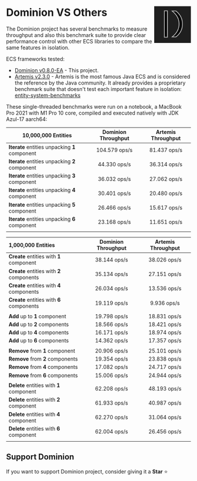 # <img src="https://raw.githubusercontent.com/dominion-dev/dominion-dev.github.io/main/dominion-logo-square.png" align="right" width="100"> Dominion VS Others

The Dominion project has several benchmarks to measure throughput and also this benchmark suite to provide clear
performance control with other ECS libraries to compare the same features in isolation.

ECS frameworks tested:

* [Dominion v0.8.0-EA](https://github.com/dominion-dev/dominion-ecs-java) - This project.
* [Artemis v2.3.0](https://github.com/junkdog/artemis-odb) - Artemis is the most famous Java ECS and is considered the
  reference by the Java community. It already provides a proprietary benchmark suite that doesn't test each important
  feature in isolation: [entity-system-benchmarks](https://github.com/junkdog/entity-system-benchmarks)

These single-threaded benchmarks were run on a notebook, a MacBook Pro 2021 with M1 Pro 10 core, compiled and executed
natively with JDK Azul-17 aarch64:

| 10,000,000 Entities                            | Dominion Throughput | Artemis Throughput |
|------------------------------------------------|:-------------------:|:------------------:|
| **Iterate** entities unpacking **1** component |    104.579 ops/s    |    81.437 ops/s    |
| **Iterate** entities unpacking **2** component |    44.330 ops/s     |    36.314 ops/s    |
| **Iterate** entities unpacking **3** component |    36.032 ops/s     |    27.062 ops/s    |
| **Iterate** entities unpacking **4** component |    30.401 ops/s     |    20.480 ops/s    |
| **Iterate** entities unpacking **5** component |    26.466 ops/s     |    15.617 ops/s    |
| **Iterate** entities unpacking **6** component |    23.168 ops/s     |    11.651 ops/s    |
|                                                |                     |                    |

| 1,000,000 Entities                        | Dominion Throughput | Artemis Throughput |
|:------------------------------------------|:-------------------:|:------------------:|
| **Create** entities with **1** component  |    38.144 ops/s     |    38.026 ops/s    |
| **Create** entities with **2** components |    35.134 ops/s     |    27.151 ops/s    |
| **Create** entities with **4** components |    26.034 ops/s     |    13.536 ops/s    |
| **Create** entities with **6** components |    19.119 ops/s     |    9.936 ops/s     |
|                                           |                     |                    |
| **Add** up to **1** component             |    19.798 ops/s     |    18.831 ops/s    |
| **Add** up to **2** components            |    18.566 ops/s     |    18.421 ops/s    |
| **Add** up to **4** components            |    16.171 ops/s     |    18.974 ops/s    |
| **Add** up to **6** components            |    14.362 ops/s     |    17.357 ops/s    |
|                                           |                     |                    |
| **Remove** from **1** component           |    20.906 ops/s     |    25.101 ops/s    |
| **Remove** from **2** components          |    19.354 ops/s     |    23.838 ops/s    |
| **Remove** from **4** components          |    17.082 ops/s     |    24.717 ops/s    |
| **Remove** from **6** components          |    15.006 ops/s     |    24.944 ops/s    |
|                                           |                     |                    |
| **Delete** entities with **1** component  |    62.208 ops/s     |    48.193 ops/s    |
| **Delete** entities with **2** component  |    61.933 ops/s     |    40.987 ops/s    |
| **Delete** entities with **4** component  |    62.270 ops/s     |    31.064 ops/s    |
| **Delete** entities with **6** component  |    62.004 ops/s     |    26.456 ops/s    |
|                                           |                     |                    |

## Support Dominion

If you want to support Dominion project, consider giving it a **Star** ⭐️
